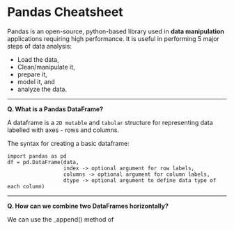 # Pandas Cheatsheet

Pandas is an open-source, python-based library used in **data manipulation** applications requiring high performance. It is useful in performing 5 major steps of data analysis:

- Load the data,
- Clean/manipulate it,
- prepare it,
- model it, and
- analyze the data.

---

**Q. What is a Pandas DataFrame?**

A dataframe is a `2D mutable` and `tabular` structure for representing data labelled with axes - rows and columns.

The syntax for creating a basic dataframe:

```
import pandas as pd
df = pd.DataFrame(data,
                  index -> optional argument for row labels,
                  columns -> optional argument for column labels,
                  dtype -> optional argument to define data type of each column)
```

---

**Q. How can we combine two DataFrames horizontally?**

We can use the \_append() method of
